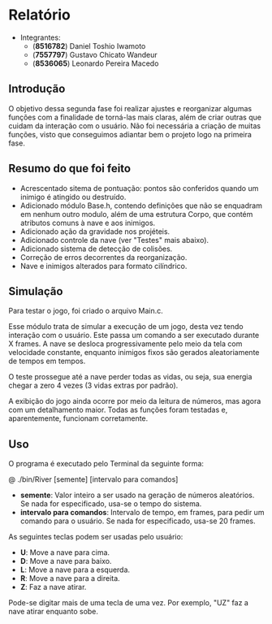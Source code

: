 Relatório
=========

  - Integrantes:
    - (**8516782**) Daniel Toshio Iwamoto
    - (**7557797**) Gustavo Chicato Wandeur
    - (**8536065**) Leonardo Pereira Macedo
    
    
    
Introdução
----------
  O objetivo dessa segunda fase foi realizar ajustes e reorganizar algumas funções com a finalidade de torná-las mais claras, além de criar outras que cuidam da interação com o usuário. Não foi necessária a criação de muitas funções, visto que conseguimos adiantar bem o projeto logo na primeira fase.
  
Resumo do que foi feito
-----------------------
  - Acrescentado sitema de pontuação: pontos são conferidos quando um inimigo é atingido ou destruído.
  - Adicionado módulo Base.h, contendo definições que não se enquadram em nenhum outro modulo, além de uma estrutura Corpo, que contém atributos comuns à nave e aos inimigos.
  - Adicionado ação da gravidade nos projéteis.
  - Adicionado controle da nave (ver "Testes" mais abaixo).
  - Adicionado sistema de detecção de colisões.
  - Correção de erros decorrentes da reorganização.
  - Nave e inimigos alterados para formato cilíndrico.

Simulação
---------
  Para testar o jogo, foi criado o arquivo Main.c.
  
  Esse módulo trata de simular a execução de um jogo, desta vez tendo interação com o usuário. Este passa um comando a ser executado durante X frames.
  A nave se desloca progressivamente pelo meio da tela com velocidade constante, enquanto inimigos fixos são gerados aleatoriamente de tempos em tempos.
  
  O teste prossegue até a nave perder todas as vidas, ou seja, sua energia chegar a zero 4 vezes (3 vidas extras por padrão).
  
  A exibição do jogo ainda ocorre por meio da leitura de números, mas agora com um detalhamento maior. Todas as funções foram testadas e, aparentemente, funcionam corretamente.

Uso
---
  O programa é executado pelo Terminal da seguinte forma:
  
  @ ./bin/River [semente] [intervalo para comandos]
  
  - **semente**: Valor inteiro a ser usado na geração de números aleatórios. Se nada for especificado, usa-se o tempo do sistema.
  - **intervalo para comandos**: Intervalo de tempo, em frames, para pedir um comando para o usuário. Se nada for especificado, usa-se 20 frames.

As seguintes teclas podem ser usadas pelo usuário:
  - **U**: Move a nave para cima.
  - **D**: Move a nave para baixo.
  - **L**: Move a nave para a esquerda.
  - **R**: Move a nave para a direita.
  - **Z**: Faz a nave atirar.

Pode-se digitar mais de uma tecla de uma vez. Por exemplo, "UZ" faz a nave atirar enquanto sobe.
